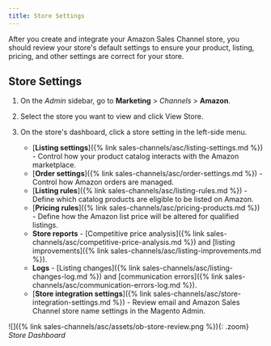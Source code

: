 ```yaml
---
title: Store Settings
---
```


After you create and integrate your Amazon Sales Channel store, you should review your store's default settings to ensure your product, listing, pricing, and other settings are correct for your store.

## Store Settings

1. On the _Admin_ sidebar, go to **Marketing** > _Channels_ > **Amazon**.

1. Select the store you want to view and click <span class="btn">View Store</span>.

1. On the store's dashboard, click a store setting in the left-side menu.

   - [**Listing settings**]({% link sales-channels/asc/listing-settings.md %}) - Control how your product catalog interacts with the Amazon marketplace.
   - [**Order settings**]({% link sales-channels/asc/order-settings.md %}) - Control how Amazon orders are managed.
   - [**Listing rules**]({% link sales-channels/asc/listing-rules.md %}) - Define which catalog products are eligible to be listed on Amazon.
   - [**Pricing rules**]({% link sales-channels/asc/pricing-products.md %}) - Define how the Amazon list price will be altered for qualified listings.
   - **Store reports** - [Competitive price analysis]({% link sales-channels/asc/competitive-price-analysis.md %}) and [listing improvements]({% link sales-channels/asc/listing-improvements.md %}).
   - **Logs** - [Listing changes]({% link sales-channels/asc/listing-changes-log.md %}) and [communication errors]({% link sales-channels/asc/communication-errors-log.md %}).
   - [**Store integration settings**]({% link sales-channels/asc/store-integration-settings.md %}) - Review email and Amazon Sales Channel store name settings in the Magento Admin.

![]({% link sales-channels/asc/assets/ob-store-review.png %}){: .zoom}
_Store Dashboard_

